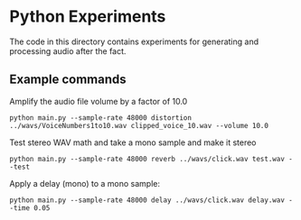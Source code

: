 # Python Experiments

The code in this directory contains experiments for generating and processing audio after the fact.

## Example commands


Amplify the audio file volume by a factor of 10.0
```
python main.py --sample-rate 48000 distortion ../wavs/VoiceNumbers1to10.wav clipped_voice_10.wav --volume 10.0
```

Test stereo WAV math and take a mono sample and make it stereo
```
python main.py --sample-rate 48000 reverb ../wavs/click.wav test.wav --test
```

Apply a delay (mono) to a mono sample:
```
python main.py --sample-rate 48000 delay ../wavs/click.wav delay.wav --time 0.05
```
